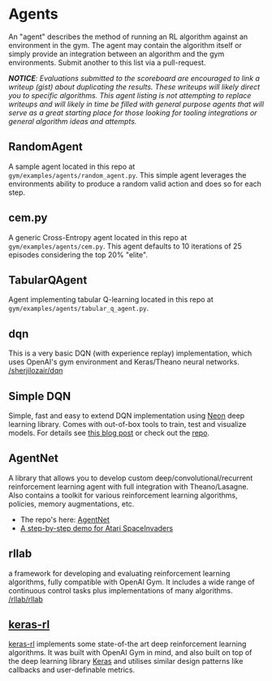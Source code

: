 # Agents

An "agent" describes the method of running an RL algorithm against an environment in the gym. The agent may contain the algorithm itself or simply provide an integration between an algorithm and the gym environments. Submit another to this list via a pull-request. 

_**NOTICE**: Evaluations submitted to the scoreboard are encouraged to link a writeup (gist) about duplicating the results. These writeups will likely direct you to specific algorithms. This agent listing is not attempting to replace writeups and will likely in time be filled with general purpose agents that will serve as a great starting place for those looking for tooling integrations or general algorithm ideas and attempts._

## RandomAgent

A sample agent located in this repo at `gym/examples/agents/random_agent.py`. This simple agent leverages the environments ability to produce a random valid action and does so for each step.  

## cem.py

A generic Cross-Entropy agent located in this repo at `gym/examples/agents/cem.py`. This agent defaults to 10 iterations of 25 episodes considering the top 20% "elite".

## TabularQAgent

Agent implementing tabular Q-learning located in this repo at `gym/examples/agents/tabular_q_agent.py`. 

## dqn

This is a very basic DQN (with experience replay) implementation, which uses OpenAI's gym environment and Keras/Theano neural networks. [/sherjilozair/dqn](https://github.com/sherjilozair/dqn)

## Simple DQN

Simple, fast and easy to extend DQN implementation using [Neon](https://github.com/NervanaSystems/neon) deep learning library. Comes with out-of-box tools to train, test and visualize models. For details see [this blog post](https://www.nervanasys.com/deep-reinforcement-learning-with-neon/) or check out the [repo](https://github.com/tambetm/simple_dqn).

## AgentNet
A library that allows you to develop custom deep/convolutional/recurrent reinforcement learning agent with full integration with Theano/Lasagne. Also contains a toolkit for various reinforcement learning algorithms, policies, memory augmentations, etc.

 - The repo's here: [AgentNet](https://github.com/yandexdataschool/AgentNet)
 - [A step-by-step demo for Atari SpaceInvaders ](https://github.com/yandexdataschool/AgentNet/blob/master/examples/Playing%20Atari%20with%20Deep%20Reinforcement%20Learning%20%28OpenAI%20Gym%29.ipynb)

## rllab

a framework for developing and evaluating reinforcement learning algorithms, fully compatible with OpenAI Gym. It includes a wide range of continuous control tasks plus implementations of many algorithms. [/rllab/rllab](https://github.com/rllab/rllab)

## [keras-rl](https://github.com/matthiasplappert/keras-rl)

[keras-rl](https://github.com/matthiasplappert/keras-rl) implements some state-of-the art deep reinforcement learning algorithms. It was built with OpenAI Gym in mind, and also built on top of the deep learning library [Keras](https://keras.io/) and utilises similar design patterns like callbacks and user-definable metrics.
